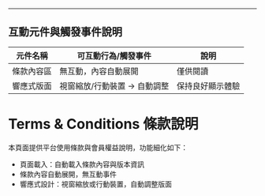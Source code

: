 #
---

## 互動元件與觸發事件說明

| 元件名稱             | 可互動行為/觸發事件                                 | 說明                                  |
|----------------------|----------------------------------------------------|---------------------------------------|
| 條款內容區           | 無互動，內容自動展開                                | 僅供閱讀                              |
| 響應式版面           | 視窗縮放/行動裝置 → 自動調整                        | 保持良好顯示體驗                      |
# Terms & Conditions 條款說明

本頁面提供平台使用條款與會員權益說明，功能細化如下：

- 頁面載入：自動載入條款內容與版本資訊
- 條款內容自動展開，無互動事件
- 響應式設計：視窗縮放或行動裝置，自動調整版面
